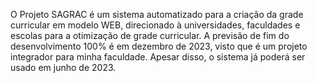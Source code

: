 O Projeto SAGRAC é um sistema automatizado para a criação da grade curricular em modelo WEB, direcionado à universidades, faculdades e escolas para a otimização de grade curricular. A previsão de fim do desenvolvimento 100% é em dezembro de 2023, visto que é um projeto integrador para minha faculdade.
Apesar disso, o sistema já poderá ser usado em junho de 2023.
